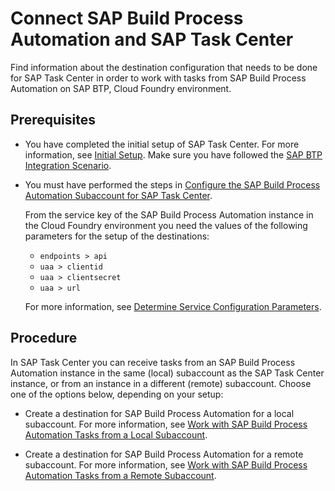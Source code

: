 <!-- loioe1e1dce7e52249f78370e5b05d3bce88 -->

# Connect SAP Build Process Automation and SAP Task Center

Find information about the destination configuration that needs to be done for SAP Task Center in order to work with tasks from SAP Build Process Automation on SAP BTP, Cloud Foundry environment.



<a name="loioe1e1dce7e52249f78370e5b05d3bce88__section_v3f_3gw_wtb"/>

## Prerequisites

-   You have completed the initial setup of SAP Task Center. For more information, see [Initial Setup](https://help.sap.com/docs/TASK_CENTER/08cbda59b4954e93abb2ec85f1db399d/834769400794464489f390350a82bbd6.html). Make sure you have followed the [SAP BTP Integration Scenario](https://help.sap.com/docs/cloud-identity/system-integration-guide/sap-btp-integration-scenario).

-   You must have performed the steps in [Configure the SAP Build Process Automation Subaccount for SAP Task Center](https://help.sap.com/docs/PROCESS_AUTOMATION/a331c4ef0a9d48a89c779fd449c022e7/4f04949597e84e18ae429d0bc280f4a2.html).

    From the service key of the SAP Build Process Automation instance in the Cloud Foundry environment you need the values of the following parameters for the setup of the destinations:

    -   `endpoints > api`
    -   `uaa > clientid`
    -   `uaa > clientsecret`
    -   `uaa > url`

    For more information, see [Determine Service Configuration Parameters](https://help.sap.com/docs/PROCESS_AUTOMATION/a331c4ef0a9d48a89c779fd449c022e7/abd070bd5d5f4835b3d5b12d868531b6.html).




<a name="loioe1e1dce7e52249f78370e5b05d3bce88__section_odq_2fh_55b"/>

## Procedure

In SAP Task Center you can receive tasks from an SAP Build Process Automation instance in the same \(local\) subaccount as the SAP Task Center instance, or from an instance in a different \(remote\) subaccount. Choose one of the options below, depending on your setup:

-   Create a destination for SAP Build Process Automation for a local subaccount. For more information, see [Work with SAP Build Process Automation Tasks from a Local Subaccount](work-with-sap-build-process-automation-tasks-from-a-local-subaccount-f9c57ee.md).

-   Create a destination for SAP Build Process Automation for a remote subaccount. For more information, see [Work with SAP Build Process Automation Tasks from a Remote Subaccount](work-with-sap-build-process-automation-tasks-from-a-remote-subaccount-1d3e69d.md).


